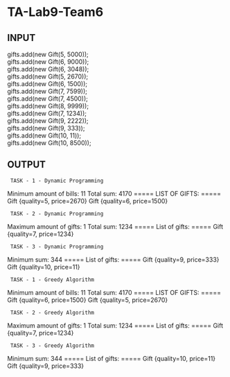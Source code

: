 # TA-Lab9-Team6
## INPUT
gifts.add(new Gift(5, 5000));  
        gifts.add(new Gift(6, 9000));  
        gifts.add(new Gift(6, 3048));  
        gifts.add(new Gift(5, 2670));  
        gifts.add(new Gift(6, 1500));  
        gifts.add(new Gift(7, 7599));  
        gifts.add(new Gift(7, 4500));  
        gifts.add(new Gift(8, 9999));  
        gifts.add(new Gift(7, 1234));  
        gifts.add(new Gift(9, 2222));  
        gifts.add(new Gift(9, 333));  
        gifts.add(new Gift(10, 11));  
        gifts.add(new Gift(10, 8500));  

## OUTPUT
     TASK - 1 - Dynamic Programming    
Minimum amount of bills: 11
Total sum: 4170
===== LIST OF GIFTS: =====
Gift {quality=5, price=2670}
Gift {quality=6, price=1500}

     TASK - 2 - Dynamic Programming    
Maximum amount of gifts: 1
Total sum: 1234
===== List of gifts: =====
Gift {quality=7, price=1234}

     TASK - 3 - Dynamic Programming    
Minimum sum: 344
===== List of gifts: =====
Gift {quality=9, price=333}
Gift {quality=10, price=11}

     TASK - 1 - Greedy Algorithm    
Minimum amount of bills: 11
Total sum: 4170
===== LIST OF GIFTS: =====
Gift {quality=6, price=1500}
Gift {quality=5, price=2670}

     TASK - 2 - Greedy Algorithm    
Maximum amount of gifts: 1
Total sum: 1234
===== List of gifts: =====
Gift {quality=7, price=1234}

     TASK - 3 - Greedy Algorithm    
Minimum sum: 344
===== List of gifts: =====
Gift {quality=10, price=11}
Gift {quality=9, price=333}
